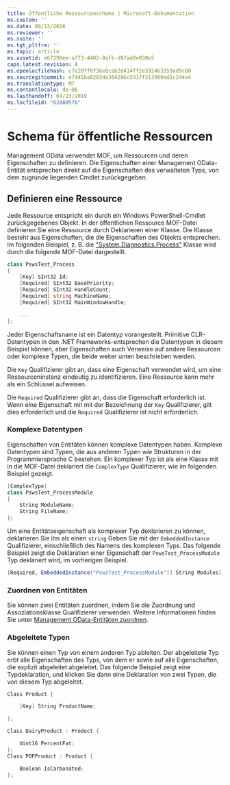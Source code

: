 ```yaml
---
title: Öffentliche Ressourcenschema | Microsoft-Dokumentation
ms.custom: ''
ms.date: 09/13/2016
ms.reviewer: ''
ms.suite: ''
ms.tgt_pltfrm: ''
ms.topic: article
ms.assetid: e67298ee-a773-4402-8afb-d97ad0e030e5
caps.latest.revision: 4
ms.openlocfilehash: c7e20ff0f36e8cab2d414ff2e5924b3359ad9c60
ms.sourcegitcommit: e7445ba8203da304286c591ff513900ad1c244a4
ms.translationtype: MT
ms.contentlocale: de-DE
ms.lasthandoff: 04/23/2019
ms.locfileid: "62080576"
---
```

# <a name="public-resource-schema"></a>Schema für öffentliche Ressourcen

Management OData verwendet MOF, um Ressourcen und deren Eigenschaften zu definieren. Die Eigenschaften einer Management OData-Entität entsprechen direkt auf die Eigenschaften des verwalteten Typs, von dem zugrunde liegenden Cmdlet zurückgegeben.

## <a name="defining-a-resource"></a>Definieren eine Ressource

Jede Ressource entspricht ein durch ein Windows PowerShell-Cmdlet zurückgegebenes Objekt. In der öffentlichen Ressource MOF-Datei definieren Sie eine Ressource durch Deklarieren einer Klasse. Die Klasse besteht aus Eigenschaften, die die Eigenschaften des Objekts entsprechen. Im folgenden Beispiel, z. B. die ["System.Diagnostics.Process"](/dotnet/api/System.Diagnostics.Process) Klasse wird durch die folgende MOF-Datei dargestellt.

```csharp
class PswsTest_Process
{
    [Key] SInt32 Id;
    [Required] SInt32 BasePriority;
    [Required] SInt32 HandleCount;
    [Required] string MachineName;
    [Required] SInt32 MainWindowHandle;

    ...
};
```

Jeder Eigenschaftsname ist ein Datentyp vorangestellt. Primitive CLR-Datentypen in den .NET Frameworks-entsprechen die Datentypen in diesem Beispiel können, aber Eigenschaften auch Verweise auf andere Ressourcen oder komplexe Typen, die beide weiter unten beschrieben werden.

Die `Key` Qualifizierer gibt an, dass eine Eigenschaft verwendet wird, um eine Ressourceninstanz eindeutig zu identifizieren. Eine Ressource kann mehr als ein Schlüssel aufweisen.

Die `Required` Qualifizierer gibt an, dass die Eigenschaft erforderlich ist. Wenn eine Eigenschaft mit mit der Bezeichnung der `Key` Qualifizierer, gilt dies erforderlich und die `Required` Qualifizierer ist nicht erforderlich.

### <a name="complex-data-types"></a>Komplexe Datentypen

Eigenschaften von Entitäten können komplexe Datentypen haben. Komplexe Datentypen sind Typen, die aus anderen Typen wie Strukturen in der Programmiersprache C bestehen. Ein komplexer Typ ist als eine Klasse mit in die MOF-Datei deklariert die `ComplexType` Qualifizierer, wie im folgenden Beispiel gezeigt.

```csharp
[ComplexType]
class PswsTest_ProcessModule
{
    String ModuleName;
    String FileName;
};
```

Um eine Entitätseigenschaft als komplexer Typ deklarieren zu können, deklarieren Sie ihn als einen `string` Geben Sie mit der `EmbeddedInstance` Qualifizierer, einschließlich des Namens des komplexen Typs. Das folgende Beispiel zeigt die Deklaration einer Eigenschaft der `PswsTest_ProcessModule` Typ deklariert wird, im vorherigen Beispiel.

```csharp
[Required, EmbeddedInstance("PswsTest_ProcessModule")] String Modules[];
```

### <a name="associating-entities"></a>Zuordnen von Entitäten

Sie können zwei Entitäten zuordnen, indem Sie die Zuordnung und Assoziationsklasse Qualifizierer verwenden. Weitere Informationen finden Sie unter [Management OData-Entitäten zuordnen](./associating-management-odata-entities.md).

### <a name="derived-types"></a>Abgeleitete Typen

Sie können einen Typ von einem anderen Typ ableiten. Der abgeleitete Typ erbt alle Eigenschaften des Typs, von dem er sowie auf alle Eigenschaften, die explizit abgeleitet abgeleitet. Das folgende Beispiel zeigt eine Typdeklaration, und klicken Sie dann eine Deklaration von zwei Typen, die von diesem Typ abgeleitet.

```csharp
Class Product {

    [Key] String ProductName;

};

Class DairyProduct : Product {

    Uint16 PercentFat;
};
Class POPProduct : Product {

    Boolean IsCarbonated;
};
```